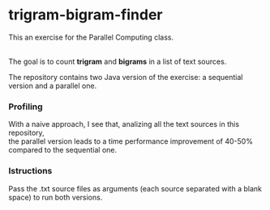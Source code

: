 # trigram-bigram-finder

This an exercise for the Parallel Computing class.<br><br>

The goal is to count **trigram** and **bigrams** in a list of text sources.<br>

The repository contains two Java version of the exercise: a sequential version and a parallel one.<br>

### Profiling

With a naive approach, I see that, analizing all the text sources in this repository, <br>
the parallel version leads to a time performance improvement of 40-50% compared to the sequential one.

### Istructions

Pass the .txt source files as arguments (each source separated with a blank space) to run both versions.
